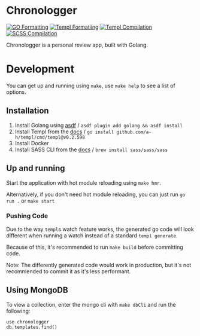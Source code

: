 # Chronologger
[![GO Formatting](https://github.com/hay-i/chronologger/actions/workflows/go-format.yml/badge.svg)](https://github.com/hay-i/chronologger/actions/workflows/go-format.yml/badge.svg)
[![Templ Formatiing](https://github.com/hay-i/chronologger/actions/workflows/templ-format.yml/badge.svg)](https://github.com/hay-i/chronologger/actions/workflows/templ-format.yml/badge.svg)
[![Templ Compilation](https://github.com/hay-i/chronologger/actions/workflows/templ-generate.yml/badge.svg)](https://github.com/hay-i/chronologger/actions/workflows/templ-generate.yml/badge.svg)
[![SCSS Compilation](https://github.com/hay-i/chronologger/actions/workflows/minify-css.yml/badge.svg)](https://github.com/hay-i/chronologger/actions/workflows/minify-css.yml/badge.svg)

Chronologger is a personal review app, built with Golang.

# Development

You can get up and running using `make`, use `make help` to see a list of options.

## Installation

1) Install Golang using [asdf](https://asdf-vm.com/guide/getting-started.html) / `asdf plugin add golang && asdf install`
2) Install Templ from the [docs](https://templ.guide/quick-start/installation) / `go install github.com/a-h/templ/cmd/templ@v0.2.598`
3) Install Docker
4) Install SASS CLI from the [docs](https://sass-lang.com/install/) / `brew install sass/sass/sass`

## Up and running

Start the application with hot module reloading using `make hmr`.

Alternatively, if you don't need hot module reloading, you can just run `go run .` or `make start`

### Pushing Code

Due to the way `templ`s watch feature works, the generated go code will look different when running a watch instead of a standard `templ generate`.

Because of this, it's recommended to run `make build` before committing code.

Note: The differently generated code would work in production, but it's not recommended to commit it as it's less performant.

## Using MongoDB

To view a collection, enter the mongo cli with `make dbCli` and run the following:
```
use chronologger
db.templates.find()
```

